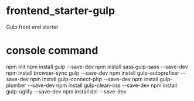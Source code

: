 # frontend_starter-gulp
Gulp front end starter

# console command
npm init
npm install gulp --save-dev
npm install sass gulp-sass --save-dev
npm install browser-sync gulp --save-dev
npm install gulp-autoprefixer --save-dev
npm install gulp-connect-php --save-dev
npm install gulp-plumber --save-dev
npm install gulp-clean-css --save-dev
npm install gulp-uglify --save-dev
npm install del --save-dev
